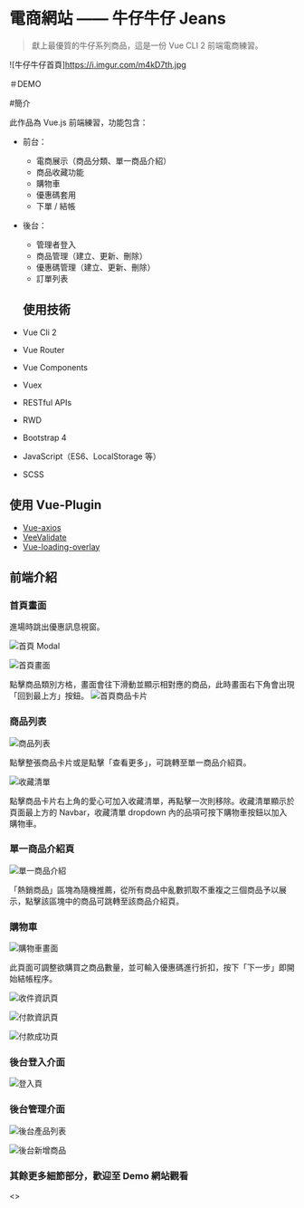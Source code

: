 # 電商網站 —— 牛仔牛仔 Jeans

> 獻上最優質的牛仔系列商品，這是一份 Vue CLI 2 前端電商練習。

![牛仔牛仔首頁]https://i.imgur.com/m4kD7th.jpg

＃DEMO

#簡介

此作品為 Vue.js 前端練習，功能包含：

- 前台：
  - 電商展示（商品分類、單一商品介紹）
  - 商品收藏功能
  - 購物車
  - 優惠碼套用
  - 下單 / 結帳
- 後台：
  - 管理者登入
  - 商品管理（建立、更新、刪除）
  - 優惠碼管理（建立、更新、刪除）
  - 訂單列表

  ## 使用技術

- Vue Cli 2
- Vue Router
- Vue Components
- Vuex
- RESTful APIs
- RWD
- Bootstrap 4
- JavaScript（ES6、LocalStorage 等）
- SCSS

## 使用 Vue-Plugin

- [Vue-axios](https://www.npmjs.com/package/vue-axios)
- [VeeValidate](https://logaretm.github.io/vee-validate/guide/basics.html#validation-provider)
- [Vue-loading-overlay](https://www.npmjs.com/package/vue-loading-overlay)

## 前端介紹

### 首頁畫面

進場時跳出優惠訊息視窗。

![首頁 Modal](https://i.imgur.com/cQep5ah.jpg)

![首頁畫面](https://i.imgur.com/m4kD7th.jpg)

點擊商品類別方格，畫面會往下滑動並顯示相對應的商品，此時畫面右下角會出現「回到最上方」按鈕。
![首頁商品卡片](https://i.imgur.com/dj4aSnn.jpg)

### 商品列表

![商品列表](https://i.imgur.com/oglt435.jpg)

點擊整張商品卡片或是點擊「查看更多」，可跳轉至單一商品介紹頁。

![收藏清單](https://i.imgur.com/m65juP9.jpg)

點擊商品卡片右上角的愛心可加入收藏清單，再點擊一次則移除。收藏清單顯示於頁面最上方的 Navbar，收藏清單 dropdown 內的品項可按下購物車按鈕以加入購物車。

### 單一商品介紹頁

![單一商品介紹](https://i.imgur.com/XBvt6TR.jpg)

「熱銷商品」區塊為隨機推薦，從所有商品中亂數抓取不重複之三個商品予以展示，點擊該區塊中的商品可跳轉至該商品介紹頁。

### 購物車

![購物車畫面](https://i.imgur.com/6Xqtkq8.jpg)

此頁面可調整欲購買之商品數量，並可輸入優惠碼進行折扣，按下「下一步」即開始結帳程序。

![收件資訊頁](https://i.imgur.com/OszFYHe.jpg)

![付款資訊頁](https://i.imgur.com/hwAx6wr.jpg)

![付款成功頁](https://i.imgur.com/sydeL70.jpg)

### 後台登入介面

![登入頁](https://i.imgur.com/HIUyBKa.jpg)

### 後台管理介面

![後台產品列表](https://i.imgur.com/z7tZJly.jpg)

![後台新增商品](https://i.imgur.com/Zx9qO6y.jpg)

### 其餘更多細節部分，歡迎至 Demo 網站觀看

<>
